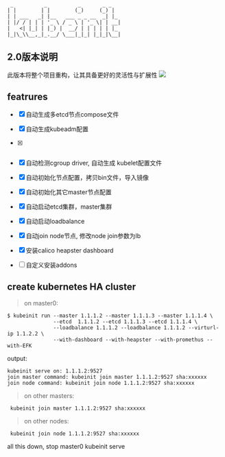 ```
 _          _          _       _ _   
| |        | |        (_)     (_) |  
| | ___   _| |__   ___ _ _ __  _| |_ 
| |/ / | | | '_ \ / _ \ | '_ \| | __|
|   <| |_| | |_) |  __/ | | | | | |_ 
|_|\_\\__,_|_.__/ \___|_|_| |_|_|\__|
```

## 2.0版本说明
此版本将整个项目重构，让其具备更好的灵活性与扩展性
![](https://github.com/fanux/kubeinit/blob/v2.0/docs/cluster.png)

## featrures
- [x] 自动生成多etcd节点compose文件
- [x] 自动生成kubeadm配置
- [x] ~~~自动生成haproxy配置~~~ LVS代替
- [x] 自动检测cgroup driver, 自动生成 kubelet配置文件

- [x] 自动初始化节点配置，拷贝bin文件，导入镜像
- [x] 自动初始化其它master节点配置
- [x] 自动启动etcd集群，master集群
- [x] 自动启动loadbalance
- [x] 自动join node节点, 修改node join参数为lb

- [x] 安装calico heapster dashboard
- [ ] 自定义安装addons

## create kubernetes HA cluster
> on master0:

```
$ kubeinit run --master 1.1.1.2 --master 1.1.1.3 --master 1.1.1.4 \
               --etcd  1.1.1.2 --etcd 1.1.1.3 --etcd 1.1.1.4 \
               --loadbalance 1.1.1.2 --loadbalance 1.1.1.2 --virturl-ip 1.1.2.2 \
               --with-dashboard --with-heapster --with-promethus --with-EFK
```
output:
```
kubeinit serve on: 1.1.1.2:9527
join master command: kubeinit join master 1.1.1.2:9527 sha:xxxxxx
join node command: kubeinit join node 1.1.1.2:9527 sha:xxxxxx
```

> on other masters:
```
 kubeinit join master 1.1.1.2:9527 sha:xxxxxx
```

> on other nodes:
```
 kubeinit join node 1.1.1.2:9527 sha:xxxxxx
```

all this down, stop master0 kubeinit serve
